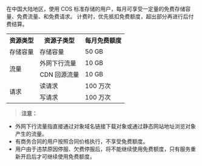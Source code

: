 在中国大陆地区，使用 COS 标准存储的用户，每月可享受一定量的免费存储容量、免费流量、和免费请求。
计费时，优先抵扣免费额度，超出部分再进行后付费结算。

<table>
   <tr>
      <th>资源类型</th>
      <th>资源子类型</th>
      <th>每月免费额度</th>
   </tr>
   <tr>
      <td>存储容量</td>
      <td>存储容量</td>
      <td>50 GB</td>
   </tr>
   <tr>
      <td rowspan="2">流量</td>
      <td>外网下行流量</td>
      <td>10 GB</td>
   </tr>
   <tr>
      <td> CDN 回源流量</td>
      <td>10 GB</td>
   </tr>
   <tr>
      <td rowspan="2">请求</td>
      <td>读请求</td>
      <td>100 万次</td>
   </tr>
   <tr>
      <td>写请求</td>
      <td>100 万次</td>
   </tr>
</table>

> **注意：**
- 外网下行流量指直接通过对象域名链接下载对象或通过静态网站地址浏览对象产生的流量。
- 有商务合同的用户按照合同价格执行，不享受免费额度。
- 用户由于违禁原因停服、欠费停服后，将不能继续使用免费额度，只有服务重新开启后才可继续使用免费额度。
